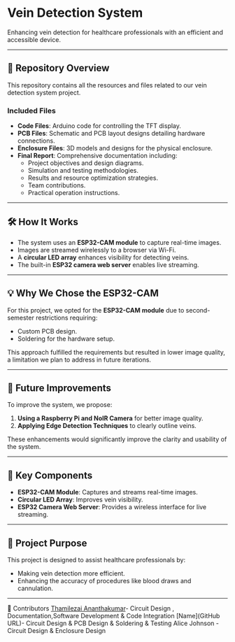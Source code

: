 # Vein Detection System  

Enhancing vein detection for healthcare professionals with an efficient and accessible device.  

---  

## 📂 Repository Overview  

This repository contains all the resources and files related to our vein detection system project.  

### **Included Files**  
- **Code Files**: Arduino code for controlling the TFT display.  
- **PCB Files**: Schematic and PCB layout designs detailing hardware connections.  
- **Enclosure Files**: 3D models and designs for the physical enclosure.  
- **Final Report**: Comprehensive documentation including:  
  - Project objectives and design diagrams.  
  - Simulation and testing methodologies.  
  - Results and resource optimization strategies.  
  - Team contributions.  
  - Practical operation instructions.  

---  

## 🛠️ How It Works  

- The system uses an **ESP32-CAM module** to capture real-time images.  
- Images are streamed wirelessly to a browser via Wi-Fi.  
- A **circular LED array** enhances visibility for detecting veins.  
- The built-in **ESP32 camera web server** enables live streaming.  

---

## 💡 Why We Chose the ESP32-CAM  

For this project, we opted for the **ESP32-CAM module** due to second-semester restrictions requiring:  
- Custom PCB design.  
- Soldering for the hardware setup.  

This approach fulfilled the requirements but resulted in lower image quality, a limitation we plan to address in future iterations.  

---

## 🚀 Future Improvements  

To improve the system, we propose:  
1. **Using a Raspberry Pi and NoIR Camera** for better image quality.  
2. **Applying Edge Detection Techniques** to clearly outline veins.  

These enhancements would significantly improve the clarity and usability of the system.  

---

## 🔑 Key Components  

- **ESP32-CAM Module**: Captures and streams real-time images.  
- **Circular LED Array**: Improves vein visibility.  
- **ESP32 Camera Web Server**: Provides a wireless interface for live streaming.  

---

## 🎯 Project Purpose  

This project is designed to assist healthcare professionals by:  
- Making vein detection more efficient.  
- Enhancing the accuracy of procedures like blood draws and cannulation.  

---
👥 Contributors
[Thamilezai Ananthakumar](https://github.com/ThamilezaiAnanthakumar)- Circuit Design , Documentation,Software Development & Code Integration
[Name](GitHub URL)- Circuit Design & PCB Design & Soldering & Testing
Alice Johnson - Circuit Design & Enclosure Design


